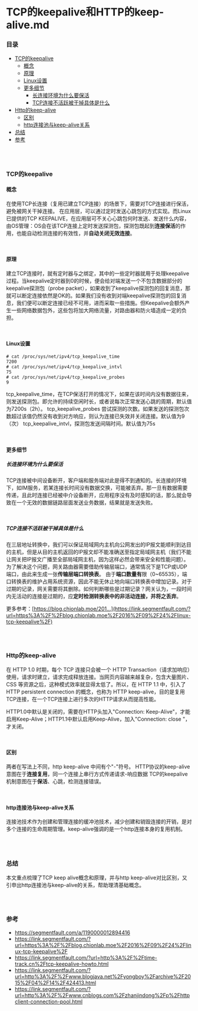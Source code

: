 # TCP的keepalive和HTTP的keep-alive.md

### 目录

- [TCP的keepalive](#TCP的keepalive)
  - [概念](#概念)
  - [原理](#原理)
  - [Linux设置](#Linux设置)
  - [更多细节](#更多细节)
    - [长连接环境为什么要保活](#长连接环境为什么要保活)
    - [TCP连接不活跃被干掉具体是什么](#TCP连接不活跃被干掉具体是什么)
- [Http的keep-alive](#Http的keep-alive)
  - [区别](#区别)
  - [http连接池与keep-alive关系](#http连接池与keep-alive关系)
- [总结](#总结)
- [参考](#参考)



</br></br>

### TCP的keepalive

#### 概念

在使用TCP长连接（复用已建立TCP连接）的场景下，需要对TCP连接进行保活，避免被网关干掉连接。
在应用层，可以通过定时发送心跳包的方式实现。而Linux已提供的TCP KEEPALIVE，在应用层可不关心心跳包何时发送、发送什么内容，由OS管理：OS会在该TCP连接上定时发送探测包，探测包既起到**连接保活**的作用，也能自动检测连接的有效性，并**自动关闭无效连接**。

</br>

#### 原理

建立TCP连接时，就有定时器与之绑定，其中的一些定时器就用于处理keepalive过程。当keepalive定时器到0的时候，便会给对端发送一个不包含数据部分的keepalive探测包（probe packet），如果收到了keepalive探测包的回复消息，那就可以断定连接依然是OK的。如果我们没有收到对端keepalive探测包的回复消息，我们便可以断定连接已经不可用，进而采取一些措施。但Keepalive会额外产生一些网络数据包外，这些包将加大网络流量，对路由器和防火墙造成一定的负担。

</br>

#### Linux设置

```
# cat /proc/sys/net/ipv4/tcp_keepalive_time
7200
# cat /proc/sys/net/ipv4/tcp_keepalive_intvl
75
# cat /proc/sys/net/ipv4/tcp_keepalive_probes
9
```

tcp_keepalive_time，在TCP保活打开的情况下，如果在该时间内没有数据往来，则发送探测包。即允许的持续空闲时长，或者说每次正常发送心跳的周期，默认值为7200s（2h）。
tcp_keepalive_probes 尝试探测的次数。如果发送的探测包次数超过该值仍然没有收到对方响应，则认为连接已失效并关闭连接。默认值为9（次）
tcp_keepalive_intvl，探测包发送间隔时间。默认值为75s

</br>

#### 更多细节

##### 长连接环境为什么要保活

TCP连接被中间设备断开，客户端和服务端对此是得不到通知的。长连接的环境下，如IM服务，若某连接长时间没有数据交换，可能被丢弃。那一旦有数据需要传递，且此时连接已经被中介设备断开，应用程序没有及时感知的话，那么就会导致在一个无效的数据链路层面发送业务数据，结果就是发送失败。

</br>

##### TCP连接不活跃被干掉具体是什么

在三层地址转换中，我们可以保证局域网内主机向公网发出的IP报文能顺利到达目的主机，但是从目的主机返回的IP报文却不能准确送至指定局域网主机（我们不能让网关把IP报文广播至全部局域网主机，因为这样必然会带来安全和性能问题）。为了解决这个问题，网关路由器需要借助传输层端口，通常情况下是TCP或UDP端口，由此来生成一张**传输层端口转换表**。
由于**端口数量有**限（0~65535），端口转换表的维护占用系统资源，因此不能无休止地向端口转换表中增加记录。对于过期的记录，网关需要将其删除。如何判断哪些是过期记录？网关认为，一段时间内无活动的连接是过期的，应**定时检测转换表中的非活动连接，并将之丢弃**。

更多参考：[https://blog.chionlab.moe/201...](https://link.segmentfault.com/?url=https%3A%2F%2Fblog.chionlab.moe%2F2016%2F09%2F24%2Flinux-tcp-keepalive%2F)



</br></br>

### Http的keep-alive

在 HTTP 1.0 时期，每个 TCP 连接只会被一个 HTTP Transaction（请求加响应）使用，请求时建立，请求完成释放连接。当网页内容越来越复杂，包含大量图片、CSS 等资源之后，这种模式效率就显得太低了。所以，在 HTTP 1.1 中，引入了 HTTP persistent connection 的概念，也称为 HTTP keep-alive，目的是复用TCP连接，在一个TCP连接上进行多次的HTTP请求从而提高性能。

HTTP1.0中默认是关闭的，需要在HTTP头加入"Connection: Keep-Alive"，才能启用Keep-Alive；HTTP1.1中默认启用Keep-Alive，加入"Connection: close "，才关闭。

</br>

#### 区别

两者在写法上不同，http keep-alive 中间有个"-"符号。
HTTP协议的keep-alive 意图在于**连接复用**，同一个连接上串行方式传递请求-响应数据
TCP的keepalive机制意图在于**保活**、心跳，检测连接错误。

</br>

#### http连接池与keep-alive关系

连接池技术作为创建和管理连接的缓冲池技术，减少创建和销毁连接的开销，是对多个连接的生命周期管理。keep-alive强调的是一个http连接本身的复用机制。



</br></br>

### 总结

本文重点梳理了TCP keep alive概念和原理，并与http keep-alive对比区别，又引申出http连接池与keep-alive的关系，帮助理清基础概念。



</br></br>

### 参考

- https://segmentfault.com/a/1190000012894416
- https://link.segmentfault.com/?url=https%3A%2F%2Fblog.chionlab.moe%2F2016%2F09%2F24%2Flinux-tcp-keepalive%2F
- https://link.segmentfault.com/?url=http%3A%2F%2Ftime-track.cn%2Ftcp-keepalive-howto.html
- https://link.segmentfault.com/?url=http%3A%2F%2Fwww.blogjava.net%2Fyongboy%2Farchive%2F2015%2F04%2F14%2F424413.html
- https://link.segmentfault.com/?url=http%3A%2F%2Fwww.cnblogs.com%2Fzhanjindong%2Fp%2Fhttpclient-connection-pool.html